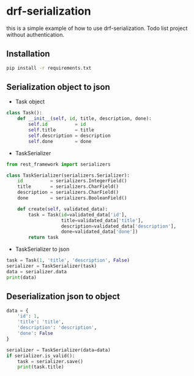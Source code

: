 # drf-serialization

this is a simple example of how to use drf-serialization. Todo list project without authentication.

## Installation

```bash
pip install -r requirements.txt
```

## Serialization object to json

- Task object

```python
class Task():
    def __init__(self, id, title, description, done):
        self.id          = id
        self.title       = title
        self.description = description
        self.done        = done
```

- TaskSerializer

```python
from rest_framework import serializers

class TaskSerializer(serializers.Serializer):
    id          = serializers.IntegerField()
    title       = serializers.CharField()
    description = serializers.CharField()
    done        = serializers.BooleanField()

    def create(self, validated_data):
        task = Task(id=validated_data['id'],
                    title=validated_data['title'],
                    description=validated_data['description'],
                    done=validated_data['done'])
        return task
```

- TaskSerializer to json

```python
task = Task(1, 'title', 'description', False)
serializer = TaskSerializer(task)
data = serializer.data
print(data)
```

## Deserialization json to object

```python
data = {
    'id': 1,
    'title': 'title',
    'description': 'description',
    'done': False
}

serializer = TaskSerializer(data=data)
if serializer.is_valid():
    task = serializer.save()
    print(task.title)
```
